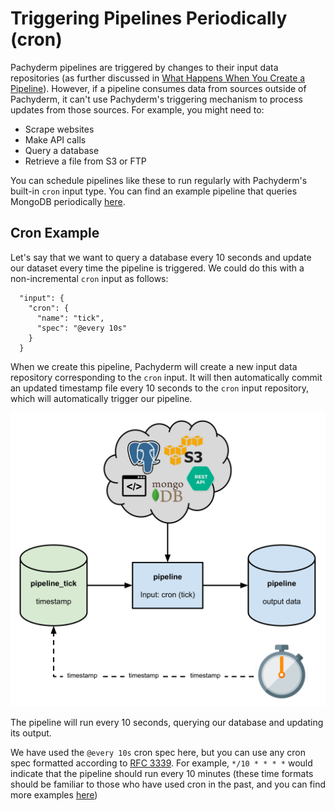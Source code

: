 # Triggering Pipelines Periodically (cron)

Pachyderm pipelines are triggered by changes to their input data repositories (as further discussed in [What Happens When You Create a Pipeline](../getting_started/beginner_tutorial.html#what-happens-when-you-create-a-pipeline)). However, if a pipeline consumes data from sources outside of Pachyderm, it can't use Pachyderm's triggering mechanism to process updates from those sources. For example, you might need to:

- Scrape websites
- Make API calls
- Query a database
- Retrieve a file from S3 or FTP

You can schedule pipelines like these to run regularly with Pachyderm's built-in `cron` input type. You can find an example pipeline that queries MongoDB periodically [here](https://github.com/pachyderm/pachyderm/tree/master/doc/examples/db).

## Cron Example

Let's say that we want to query a database every 10 seconds and update our dataset every time the pipeline is triggered. We could do this with a non-incremental `cron` input as follows:

```
  "input": {
    "cron": {
      "name": "tick",
      "spec": "@every 10s"
    }
  }
```

When we create this pipeline, Pachyderm will create a new input data repository corresponding to the `cron` input. It will then automatically commit an updated timestamp file every 10 seconds to the `cron` input repository, which will automatically trigger our pipeline.

![alt tag](cron1.png)

The pipeline will run every 10 seconds, querying our database and updating its output.

We have used the `@every 10s` cron spec here, but you can use any cron spec formatted according to [RFC 3339](https://www.ietf.org/rfc/rfc3339.txt). For example, `*/10 * * * *` would indicate that the pipeline should run every 10 minutes (these time formats should be familiar to those who have used cron in the past, and you can find more examples [here](https://en.wikipedia.org/wiki/Cron))
